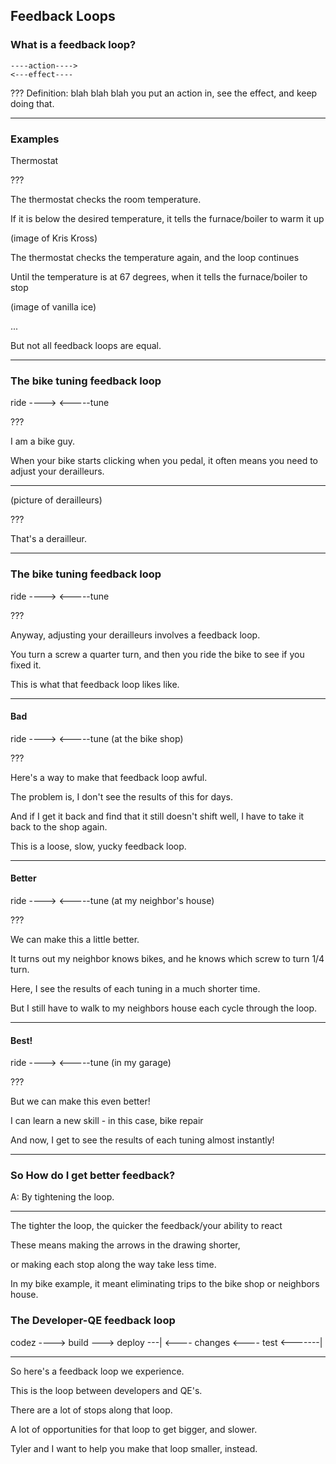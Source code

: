 
## Feedback Loops

### What is a feedback loop?

```
----action---->
<---effect----
```

???
Definition: blah blah blah you put an action in, see the effect, and keep doing that.

---

### Examples

Thermostat

???

The thermostat checks the room temperature.

If it is below the desired temperature, it tells the furnace/boiler to warm it up 

(image of Kris Kross)

The thermostat checks the temperature again, and the loop continues

Until the temperature is at 67 degrees, when it tells the furnace/boiler to stop

(image of vanilla ice)

...

But not all feedback loops are equal. 

---

### The bike tuning feedback loop

ride ----> 
<-----tune

???

I am a bike guy. 

When your bike starts clicking when you pedal, it often means you need to adjust your derailleurs.
 
---

(picture of derailleurs)

???

That's a derailleur.

---

### The bike tuning feedback loop

ride ----> 
<-----tune

???

Anyway, adjusting your derailleurs involves a feedback loop. 

You turn a screw a quarter turn, and then you ride the bike to see if you fixed it.

This is what that feedback loop likes like.
 
---

#### Bad

ride ----> 
<-----tune (at the bike shop)

???

Here's a way to make that feedback loop awful.

The problem is, I don't see the results of this for days.

And if I get it back and find that it still doesn't shift well, I have to take it back to the shop again.

This is a loose, slow, yucky feedback loop.

---

#### Better

ride ----> 
<-----tune (at my neighbor's house)

???

We can make this a little better.

It turns out my neighbor knows bikes, and he knows which screw to turn 1/4 turn. 

Here, I see the results of each tuning in a much shorter time.

But I still have to walk to my neighbors house each cycle through the loop. 

---

#### Best!

ride ----> 
<-----tune (in my garage)

???

But we can make this even better!

I can learn a new skill - in this case, bike repair

And now, I get to see the results of each tuning almost instantly!

---

### So How do I get better feedback?

A: By tightening the loop.

---

The tighter the loop, the quicker the feedback/your ability to react

These means making the arrows in the drawing shorter,

or making each stop along the way take less time.

In my bike example, it meant eliminating trips to the bike shop or neighbors house.

### The Developer-QE feedback loop

codez ----> build ---> deploy ---|
<---- changes <---- test <-------|


---

So here's a feedback loop we experience.

This is the loop between developers and QE's.

There are a lot of stops along that loop.

A lot of opportunities for that loop to get bigger, and slower.

Tyler and I want to help you make that loop smaller, instead.